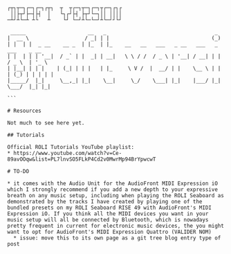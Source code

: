 ````
┌┬┐┬─┐┌─┐┌─┐┌┬┐  ┬  ┬┌─┐┬─┐┌─┐┬┌─┐┌┐┌
 ││├┬┘├─┤├┤  │   └┐┌┘├┤ ├┬┘└─┐││ ││││
─┴┘┴└─┴ ┴└   ┴    └┘ └─┘┴└─└─┘┴└─┘┘└┘

 _____                    __   _                                   _                 
|  __ \                  / _| | |                                 (_)                
| |  | |  _ __    __ _  | |_  | |_    __   __   ___   _ __   ___   _    ___    _ __  
| |  | | | '__|  / _` | |  _| | __|   \ \ / /  / _ \ | '__| / __| | |  / _ \  | '_ \
| |__| | | |    | (_| | | |   | |_     \ V /  |  __/ | |    \__ \ | | | (_) | | | | |
|_____/  |_|     \__,_| |_|    \__|     \_/    \___| |_|    |___/ |_|  \___/  |_| |_|

```

# Resources

Not much to see here yet.

## Tutorials

Official ROLI Tutorials YouTube playlist:
* https://www.youtube.com/watch?v=Ce-89avOOqw&list=PL7lnvSO5FLkP4Cd2v0MwrMp94BrYpwcwT

# TO-DO

* it comes with the Audio Unit for the AudioFront MIDI Expression iO which I strongly recommend if you add a new depth to your expressive breath on any music setup, including when playing the ROLI Seaboard as demonstrated by the tracks I have created by playing one of the bundled presets on my ROLI Seaboard RISE 49 with AudioFront's MIDI Expression iO. If you think all the MIDI devices you want in your music setup will all be connected by Bluetooth, which is nowadays pretty frequent in current for electronic music devices, the you might want to opt for AudioFront's MIDI Expression Quattro (VALIDER NOM)   
  * issue: move this to its own page as a git tree blog entry type of post
